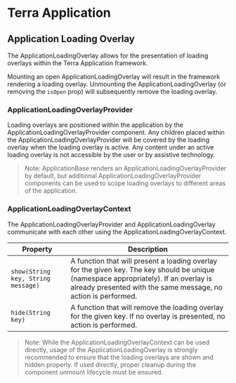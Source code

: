 # Terra Application

## Application Loading Overlay

The ApplicationLoadingOverlay allows for the presentation of loading overlays within the Terra Application framework.

Mounting an open ApplicationLoadingOverlay will result in the framework rendering a loading overlay. Unmounting the ApplicationLoadingOverlay
(or removing the `isOpen` prop) will subsequently remove the loading overlay.

### ApplicationLoadingOverlayProvider

Loading overlays are positioned within the application by the ApplicationLoadingOverlayProvider component. Any children placed within the
ApplicationLoadingOverlayProvider will be covered by the loading overlay when the loading overlay is active. Any content under an active
loading overlay is not accessible by the user or by assistive technology.

> Note: ApplicationBase renders an ApplicationLoadingOverlayProvider by default, but additional ApplicationLoadingOverlayProvider components
can be used to scope loading overlays to different areas of the application.

### ApplicationLoadingOverlayContext

The ApplicationLoadingOverlayProvider and ApplicationLoadingOverlay communicate with each other using the ApplicationLoadingOverlayContext.

|Property|Description|
|---|---|
|`show(String key, String message)`|A function that will present a loading overlay for the given key. The key should be unique (namespace appropriately). If an overlay is already presented with the same message, no action is performed.|
|`hide(String key)`|A function that will remove the loading overlay for the given key. If no overlay is presented, no action is performed.|

> Note: While the ApplicationLoadingOverlayContext can be used directly, usage of the ApplicationLoadingOverlay is strongly recommended to
ensure that the loading overlays are shown and hidden properly. If used directly, proper cleanup during the component unmount lifecycle must be ensured.

